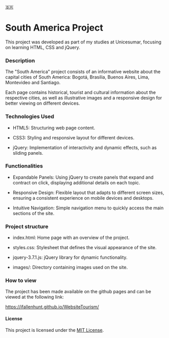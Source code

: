 [🇧🇷️](https://github.com/iFallenHunt/WebsiteTourism/blob/main/ReadmePTBR.md)
# South America Project

This project was developed as part of my studies at Unicesumar, focusing on learning HTML, CSS and jQuery.

### Description

The "South America" project consists of an informative website about the capital cities of South America: Bogotá, Brasilia, Buenos Aires, Lima, Montevideo and Santiago. 

Each page contains historical, tourist and cultural information about the respective cities, as well as illustrative images and a responsive design for better viewing on different devices.

### Technologies Used

* HTML5: Structuring web page content.

* CSS3: Styling and responsive layout for different devices.

* jQuery: Implementation of interactivity and dynamic effects, such as sliding panels.

### Functionalities

* Expandable Panels: Using jQuery to create panels that expand and contract on click, displaying additional details on each topic.

* Responsive Design: Flexible layout that adapts to different screen sizes, ensuring a consistent experience on mobile devices and desktops.

* Intuitive Navigation: Simple navigation menu to quickly access the main sections of the site.

### Project structure

* index.html: Home page with an overview of the project.

* styles.css: Stylesheet that defines the visual appearance of the site.

* jquery-3.7.1.js: jQuery library for dynamic functionality.

* images/: Directory containing images used on the site.

### How to view
The project has been made available on the github pages and can be viewed at the following link: 

https://ifallenhunt.github.io/WebsiteTourism/

#### License

This project is licensed under the [MIT License]().
